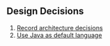 <!--
SPDX-FileCopyrightText: 2023 Antoine Belvire
SPDX-License-Identifier: GPL-3.0-or-later
-->

## Design Decisions

1. [Record architecture decisions](0001-record-architecture-decisions.md)
2. [Use Java as default language](0002-use-java-as-default-language.md)
